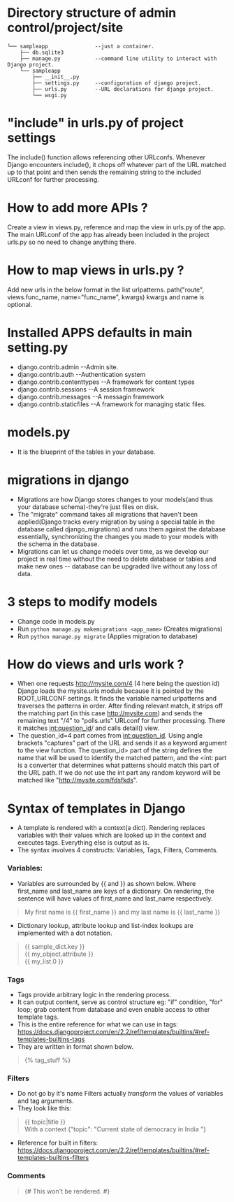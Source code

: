 # Directory structure of admin control/project/site
```
└── sampleapp               --just a container.
    ├── db.sqlite3
    ├── manage.py           --command line utility to interact with Django project.
    └── sampleapp
        ├── __init__.py
        ├── settings.py     --configuration of django project.
        ├── urls.py         --URL declarations for django project.
        └── wsgi.py         
```

# "include" in urls.py of project settings

The include() function allows referencing other URLconfs. Whenever Django encounters include(), it chops off whatever part of the URL matched up to that point and then sends the remaining string to the included URLconf for further processing.

# How to add more APIs ?

Create a view in views.py, reference and map the view in urls.py of the app. The main URLconf of the app has already been included in the project urls.py so no need to change anything there.

# How to map views in urls.py ?

Add new urls in the below format in the list urlpatterns.
path("route", views.func_name, name="func_name", kwargs)
kwargs and name is optional.

# Installed APPS defaults in main setting.py

- django.contrib.admin             --Admin site.  
- django.contrib.auth              --Authentication system
- django.contrib.contenttypes      --A framework for content types
- django.contrib.sessions          --A session framework        
- django.contrib.messages          --A messagin framework
- django.contrib.staticfiles       --A framework for managing static files.

# models.py

- It is the blueprint of the tables in your database.

# migrations in django

- Migrations are how Django stores changes to your models(and thus your database schema)-they're just files on disk.
- The "migrate" command takes all migrations that haven't been applied(Django tracks every migration by using a special table in the database called django_migrations) and runs them against the database essentially, synchronizing the changes you made to your models with the schema in the database.
- Migrations can let us change models over time, as we develop our project in real time without the need to delete database or tables and make new ones -- database can be upgraded live without any loss of data.

# 3 steps to modify models

- Change code in models.py
- Run `python manage.py makemigrations <app_name>` (Creates migrations)
- Run `python manage.py migrate` (Applies migration to database)

# How do views and urls work ?

- When one requests http://mysite.com/4 (4 here being the question id) Django loads the mysite.urls module because it is pointed by the ROOT_URLCONF settings. It finds the variable named urlpatterns and traverses the patterns in order. After finding relevant match, it strips off the matching part (in this case http://mysite.com) and sends the remaining text "/4" to "polls.urls" URLconf for further processing. There it matches <int:question_id>/ and calls detail() view.
- The question_id=4 part comes from <int:question_id>. Using angle brackets "captures" part of the URL and sends it as a keyword argument to the view function. The question_id> part of the string defines the name that will be used to identify the matched pattern, and the <int: part is a converter that determines what patterns should match this part of the URL path. If we do not use the int part any random keyword will be matched like  "http://mysite.com/fdsfkds".

# Syntax of templates in Django

- A template is rendered with a context(a dict). Rendering replaces variables with their values which are looked up in the context and executes tags. Everything else is output as is.
- The syntax involves 4 constructs: Variables, Tags, Filters, Comments.

### Variables:

- Variables are surrounded by {{ and }} as shown below. Where first_name and last_name are keys of a dictionary. On rendering, the sentence will have values of first_name and last_name respectively.
> My first name is {{ first_name }} and my last name is {{ last_name }}  

- Dictionary lookup, attribute lookup and list-index lookups are implemented with a dot notation.
>{{ sample_dict.key }}  
{{ my_object.attribute }}  
{{ my_list.0 }}  

### Tags

- Tags provide arbitrary logic in the rendering process.
- It can output content, serve as control structure eg: "if" condition, "for" loop; grab content from database and even enable access to other template tags.
- This is the entire reference for what we can use in tags: https://docs.djangoproject.com/en/2.2/ref/templates/builtins/#ref-templates-builtins-tags
- They are written in format shown below.  
> {% tag_stuff %}  

### Filters

- Do not go by it's name Filters actually *transform* the values of variables and tag arguments.
- They look like this:
> {{ topic|title }}  
With a context {"topic": "Current state of democracy in India "}  

- Reference for built in filters: https://docs.djangoproject.com/en/2.2/ref/templates/builtins/#ref-templates-builtins-filters

### Comments

> {# This won't be rendered. #}  
